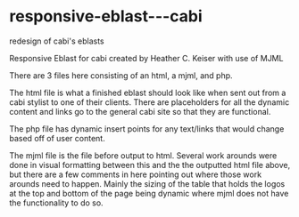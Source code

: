 # responsive-eblast---cabi
redesign of cabi's eblasts

Responsive Eblast for cabi created by Heather C. Keiser with use of MJML

There are 3 files here consisting of an html, a mjml, and php.

The html file is what a finished eblast should look like when sent out from
a cabi stylist to one of their clients. There are placeholders for all the
dynamic content and links go to the general cabi site so that they are functional.

The php file has dynamic insert points for any text/links that would change based
off of user content.

The mjml file is the file before output to html. Several work arounds were done in
visual formatting between this and the the outputted html file above, but there are a
few comments in here pointing out where those work arounds need to happen. Mainly
the sizing of the table that holds the logos at the top and bottom of the page
being dynamic where mjml does not have the functionality to do so.
